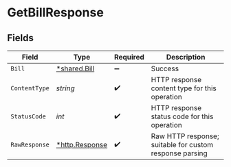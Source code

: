# GetBillResponse


## Fields

| Field                                                   | Type                                                    | Required                                                | Description                                             |
| ------------------------------------------------------- | ------------------------------------------------------- | ------------------------------------------------------- | ------------------------------------------------------- |
| `Bill`                                                  | [*shared.Bill](../../../pkg/models/shared/bill.md)      | :heavy_minus_sign:                                      | Success                                                 |
| `ContentType`                                           | *string*                                                | :heavy_check_mark:                                      | HTTP response content type for this operation           |
| `StatusCode`                                            | *int*                                                   | :heavy_check_mark:                                      | HTTP response status code for this operation            |
| `RawResponse`                                           | [*http.Response](https://pkg.go.dev/net/http#Response)  | :heavy_check_mark:                                      | Raw HTTP response; suitable for custom response parsing |